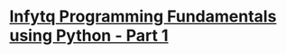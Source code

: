 # [Infytq Programming Fundamentals using Python - Part 1](https://infytq.onwingspan.com/web/en/app/toc/lex_auth_0125409616243425281061_shared/overview)

